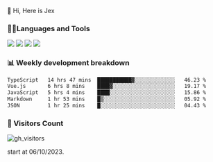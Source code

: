  👋 Hi, Here is Jex

 

### 🧑‍💻Languages and Tools

<code><a href="https://react.dev"><img src="https://api.iconify.design/logos:react.svg" /></a></code>
<code><a href="https://github.com/vuejs/core"><img src="https://api.iconify.design/logos:vue.svg" /></a></code> 
<code><a href="https://github.com/microsoft/TypeScript"><img src="https://api.iconify.design/logos:typescript-icon.svg" /></a></code>
<code><a href="https://threejs.org/"><img src="https://api.iconify.design/logos:threejs.svg" /></a></code>

### 📊 Weekly development breakdown

<!--START_SECTION:waka-->

```txt
TypeScript   14 hrs 47 mins  ███████████▓░░░░░░░░░░░░░   46.23 %
Vue.js       6 hrs 8 mins    ████▓░░░░░░░░░░░░░░░░░░░░   19.17 %
JavaScript   5 hrs 4 mins    ████░░░░░░░░░░░░░░░░░░░░░   15.86 %
Markdown     1 hr 53 mins    █▒░░░░░░░░░░░░░░░░░░░░░░░   05.92 %
JSON         1 hr 25 mins    █░░░░░░░░░░░░░░░░░░░░░░░░   04.43 %
```

<!--END_SECTION:waka-->


### 👀 Visitors Count

![gh_visitors](https://profile-counter.glitch.me/jexlau/count.svg)

start at 06/10/2023.
